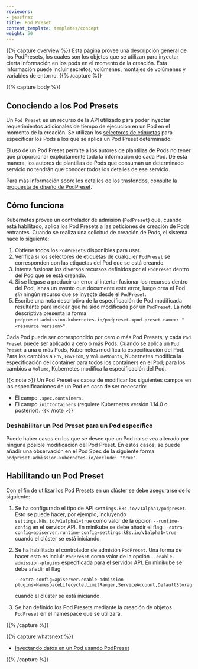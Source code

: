 ```yaml
---
reviewers:
- jessfraz
title: Pod Preset
content_template: templates/concept
weight: 50
---
```


{{% capture overview %}}
Esta página provee una descripción general de los PodPresets, los cuales son
los objetos que se utilizan para inyectar cierta información en los pods en
el momento de la creación. Esta información puede incluir secretos, volúmenes,
montajes de volúmenes y variables de entorno.
{{% /capture %}}


{{% capture body %}}
## Conociendo a los Pod Presets

Un `Pod Preset` es un recurso de la API utilizado para poder inyectar requerimientos
adicionales de tiempo de ejecución en un Pod en el momento de la creación.
Se utilizan los [selectores de etiquetas](/docs/concepts/overview/working-with-objects/labels/#label-selectors)
para especificar los Pods a los que se aplica un Pod Preset determinado.

El uso de un Pod Preset permite a los autores de plantillas de Pods no tener que proporcionar
explícitamente toda la información de cada Pod. De esta manera, los autores de plantillas de
Pods que consuman un determinado servicio no tendrán que conocer todos los detalles de ese servicio.

Para más información sobre los detalles de los trasfondos, consulte la [propuesta de diseño de PodPreset](https://git.k8s.io/community/contributors/design-proposals/service-catalog/pod-preset.md).

## Cómo funciona

Kubernetes provee un controlador de admisión (`PodPreset`) que, cuando está habilitado,
aplica los Pod Presets a las peticiones de creación de Pods entrantes.
Cuando se realiza una solicitud de creación de Pods, el sistema hace lo siguiente:

1. Obtiene todos los `PodPresets` disponibles para usar.
2. Verifica si los selectores de etiquetas de cualquier `PodPreset` se corresponden
   con las etiquetas del Pod que se está creando.
3. Intenta fusionar los diversos recursos definidos por el `PodPreset` dentro del Pod
   que se está creando.
4. Si se llegase a producir un error al intertar fusionar los recursos dentro del Pod,
   lanza un evento que documente este error, luego crea el Pod _sin_ ningún recurso que se
   inyecte desde el `PodPreset`.
5. Escribe una nota descriptiva de la especificación de Pod modificada resultante para
   indicar que ha sido modificada por un `PodPreset`. La nota descriptiva presenta la forma
   `podpreset.admission.kubernetes.io/podpreset-<pod-preset name>: "<resource version>"`.

Cada Pod puede ser correspondido por cero o más Pod Presets; y cada `Pod Preset` puede ser
aplicado a cero o más Pods. Cuando se aplica un `Pod Preset` a una o más Pods, Kubernetes
modifica la especificación del Pod. Para los cambios a `Env`, `EnvFrom`, y `VolumeMounts`,
Kubernetes modifica la especificación del container para todos los containers en el Pod;
para los cambios a `Volume`, Kubernetes modifica la especificación del Pod.

{{< note >}}
Un Pod Preset es capaz de modificar los siguientes campos en las especificaciones de un Pod
en caso de ser necesario:
- El campo `.spec.containers`.
- El campo `initContainers` (requiere Kubernetes versión 1.14.0 o posterior).
{{< /note >}}

### Deshabilitar un Pod Preset para un Pod específico

Puede haber casos en los que se desee que un Pod no se vea alterado por ninguna posible
modificación del Pod Preset. En estos casos, se puede añadir una observación en el Pod
Spec de la siguiente forma: `podpreset.admission.kubernetes.io/exclude: "true"`.

## Habilitando un Pod Preset

Con el fin de utilizar los Pod Presets en un clúster se debe asegurarse de lo siguiente:

1.  Se ha configurado el tipo de API `settings.k8s.io/v1alpha1/podpreset`. Esto se puede hacer,
    por ejemplo, incluyendo `settings.k8s.io/v1alpha1=true` como valor de la opción `--runtime-config`
    en el servidor API. En minikube se debe añadir el flag
    `--extra-config=apiserver.runtime-config=settings.k8s.io/v1alpha1=true` cuando el clúster
    se está iniciando.
2.  Se ha habilitado el controlador de admisión `PodPreset`. Una forma de hacer esto es incluir
    `PodPreset` como valor de la opción `--enable-admission-plugins` especificada
    para el servidor API. En minikube se debe añadir el flag

    ```shell
    --extra-config=apiserver.enable-admission-plugins=NamespaceLifecycle,LimitRanger,ServiceAccount,DefaultStorageClass,DefaultTolerationSeconds,NodeRestriction,MutatingAdmissionWebhook,ValidatingAdmissionWebhook,ResourceQuota,PodPreset
    ```

    cuando el clúster se está iniciando.
3.  Se han definido los Pod Presets mediante la creación de objetos `PodPreset` en el
    namespace que se utilizará.

{{% /capture %}}

{{% capture whatsnext %}}

* [Inyectando datos en un Pod usando PodPreset](/docs/tasks/inject-data-application/podpreset/)

{{% /capture %}}
